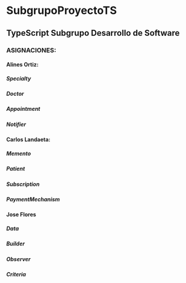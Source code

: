 # SubgrupoProyectoTS

## TypeScript Subgrupo Desarrollo de Software

### ASIGNACIONES:

#### Alines Ortiz:

##### Specialty

##### Doctor

##### Appointment

##### Notifier

#### Carlos Landaeta:

##### Memento

##### Patient

##### Subscription

##### PaymentMechanism

#### Jose Flores

##### Data

##### Builder

##### Observer

##### Criteria

